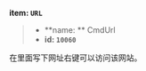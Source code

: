 <!-- BEGIN_AUTOGEN: do NOT edit in this block -->

**item: `URL`**

> * **name: ** CmdUrl
> * **id: `10060`**

<!-- END_AUTOGEN-->
在里面写下网址右键可以访问该网站。